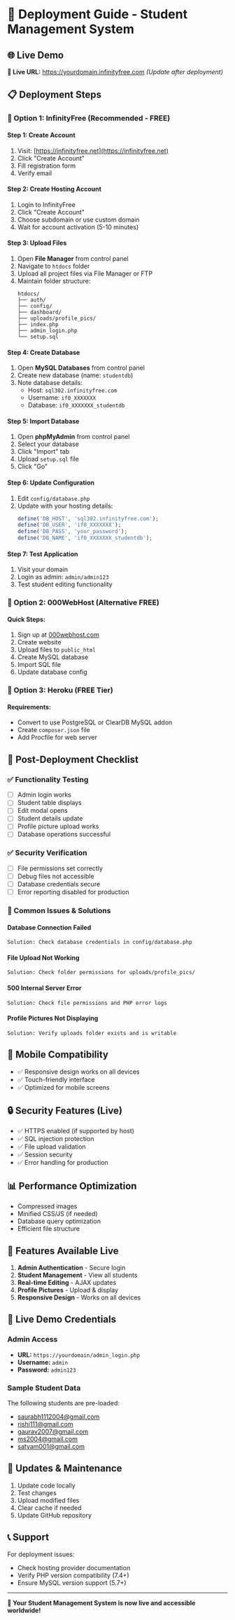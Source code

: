 # 🚀 Deployment Guide - Student Management System

## 🌐 Live Demo
**🔗 Live URL:** https://yourdomain.infinityfree.com *(Update after deployment)*

## 📋 Deployment Steps

### 🎯 Option 1: InfinityFree (Recommended - FREE)

#### Step 1: Create Account
1. Visit: [https://infinityfree.net](https://infinityfree.net)
2. Click "Create Account"
3. Fill registration form
4. Verify email

#### Step 2: Create Hosting Account
1. Login to InfinityFree
2. Click "Create Account" 
3. Choose subdomain or use custom domain
4. Wait for account activation (5-10 minutes)

#### Step 3: Upload Files
1. Open **File Manager** from control panel
2. Navigate to `htdocs` folder
3. Upload all project files via File Manager or FTP
4. Maintain folder structure:
   ```
   htdocs/
   ├── auth/
   ├── config/
   ├── dashboard/
   ├── uploads/profile_pics/
   ├── index.php
   ├── admin_login.php
   └── setup.sql
   ```

#### Step 4: Create Database
1. Open **MySQL Databases** from control panel
2. Create new database (name: `studentdb`)
3. Note database details:
   - Host: `sql302.infinityfree.com`
   - Username: `if0_XXXXXXX`
   - Database: `if0_XXXXXXX_studentdb`

#### Step 5: Import Database
1. Open **phpMyAdmin** from control panel
2. Select your database
3. Click "Import" tab
4. Upload `setup.sql` file
5. Click "Go"

#### Step 6: Update Configuration
1. Edit `config/database.php`
2. Update with your hosting details:
   ```php
   define('DB_HOST', 'sql302.infinityfree.com');
   define('DB_USER', 'if0_XXXXXXX');
   define('DB_PASS', 'your_password');
   define('DB_NAME', 'if0_XXXXXXX_studentdb');
   ```

#### Step 7: Test Application
1. Visit your domain
2. Login as admin: `admin/admin123`
3. Test student editing functionality

### 🎯 Option 2: 000WebHost (Alternative FREE)

#### Quick Steps:
1. Sign up at [000webhost.com](https://000webhost.com)
2. Create website
3. Upload files to `public_html`
4. Create MySQL database
5. Import SQL file
6. Update database config

### 🎯 Option 3: Heroku (FREE Tier)

#### Requirements:
- Convert to use PostgreSQL or ClearDB MySQL addon
- Create `composer.json` file
- Add Procfile for web server

## 🔧 Post-Deployment Checklist

### ✅ Functionality Testing
- [ ] Admin login works
- [ ] Student table displays
- [ ] Edit modal opens
- [ ] Student details update
- [ ] Profile picture upload works
- [ ] Database operations successful

### ✅ Security Verification
- [ ] File permissions set correctly
- [ ] Debug files not accessible
- [ ] Database credentials secure
- [ ] Error reporting disabled for production

### 🐛 Common Issues & Solutions

#### Database Connection Failed
```
Solution: Check database credentials in config/database.php
```

#### File Upload Not Working
```
Solution: Check folder permissions for uploads/profile_pics/
```

#### 500 Internal Server Error
```
Solution: Check file permissions and PHP error logs
```

#### Profile Pictures Not Displaying
```
Solution: Verify uploads folder exists and is writable
```

## 📱 Mobile Compatibility
- ✅ Responsive design works on all devices
- ✅ Touch-friendly interface
- ✅ Optimized for mobile screens

## 🔒 Security Features (Live)
- ✅ HTTPS enabled (if supported by host)
- ✅ SQL injection protection
- ✅ File upload validation
- ✅ Session security
- ✅ Error handling for production

## 📊 Performance Optimization
- Compressed images
- Minified CSS/JS (if needed)
- Database query optimization
- Efficient file structure

## 🌟 Features Available Live
1. **Admin Authentication** - Secure login
2. **Student Management** - View all students
3. **Real-time Editing** - AJAX updates
4. **Profile Pictures** - Upload & display
5. **Responsive Design** - Works on all devices

## 📝 Live Demo Credentials

### Admin Access
- **URL:** `https://yourdomain/admin_login.php`
- **Username:** `admin`
- **Password:** `admin123`

### Sample Student Data
The following students are pre-loaded:
- saurabh1112004@gmail.com
- rishi111@gmail.com
- gaurav2007@gmail.com
- ms2004@gmail.com
- satyam001@gmail.com

## 🔄 Updates & Maintenance
1. Update code locally
2. Test changes
3. Upload modified files
4. Clear cache if needed
5. Update GitHub repository

## 📞 Support
For deployment issues:
- Check hosting provider documentation
- Verify PHP version compatibility (7.4+)
- Ensure MySQL version support (5.7+)

---
**🎉 Your Student Management System is now live and accessible worldwide!**
